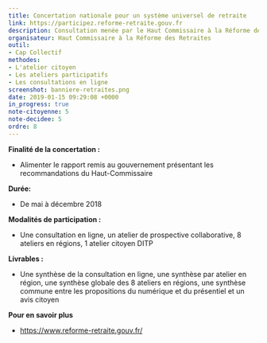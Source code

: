 ```yaml
---
title: Concertation nationale pour un système universel de retraite
link: https://participez.reforme-retraite.gouv.fr
description: Consultation menée par le Haut Commissaire à la Réforme des Retraites
organisateur: Haut Commissaire à la Réforme des Retraites
outil:
- Cap Collectif
methodes:
- L'atelier citoyen
- Les ateliers participatifs
- Les consultations en ligne
screenshot: banniere-retraites.png
date: 2019-01-15 09:29:08 +0000
in_progress: true
note-citoyenne: 5
note-decidee: 5
ordre: 8
---
```

**Finalité de la concertation :**
* Alimenter le rapport remis au gouvernement présentant les recommandations du Haut-Commissaire

**Durée:**
* De mai à décembre 2018 

**Modalités de participation :**
* Une consultation en ligne, un atelier de prospective collaborative, 8 ateliers en régions, 1 atelier citoyen DITP

**Livrables :**
* Une synthèse de la consultation en ligne, une synthèse par atelier en région, une synthèse globale des 8 ateliers en régions, une synthèse commune entre les propositions du numérique et du présentiel et un avis citoyen

**Pour en savoir plus**
* https://www.reforme-retraite.gouv.fr/